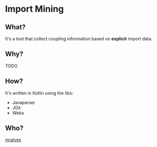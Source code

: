 # Import Mining

## What? 

It's a tool that collect coupling information based on **explicit** import data.

## Why?

TODO

## How?

It's written in Kotlin using the libs:
 * Javaparser
 * JGit
 * Weka
 
## Who?

[mralves](https://github.com/mralves)